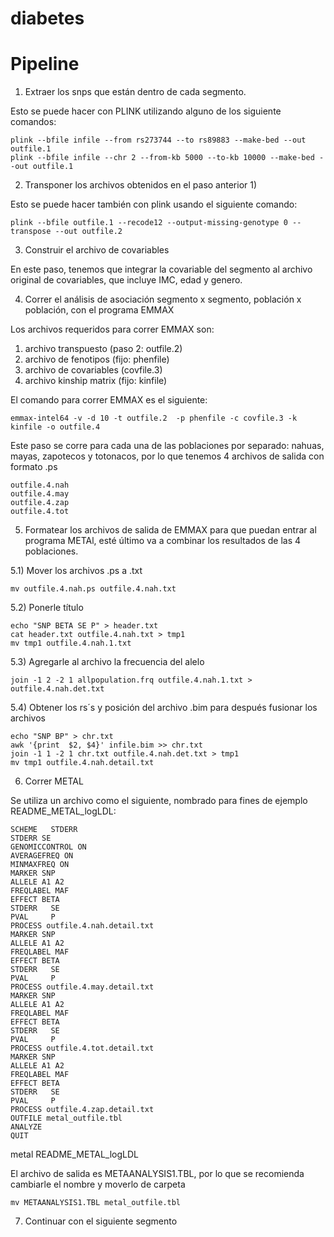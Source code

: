 diabetes
========


Pipeline
========


1) Extraer los snps que están dentro de cada segmento. 

Esto se puede hacer con PLINK utilizando alguno de los siguiente comandos:

    plink --bfile infile --from rs273744 --to rs89883 --make-bed --out outfile.1
    plink --bfile infile --chr 2 --from-kb 5000 --to-kb 10000 --make-bed --out outfile.1

2) Transponer los archivos obtenidos en el paso anterior 1)

Esto se puede hacer también con plink usando el siguiente comando: 

    plink --bfile outfile.1 --recode12 --output-missing-genotype 0 --transpose --out outfile.2

3) Construir el archivo de covariables

En este paso, tenemos que integrar la covariable del segmento al
archivo original de covariables, que incluye IMC, edad y genero.

4) Correr el análisis de asociación segmento x segmento, población x
   población, con el programa EMMAX

Los archivos requeridos para correr EMMAX son:

1. archivo transpuesto (paso 2: outfile.2)
2. archivo de fenotipos (fijo: phenfile)
3. archivo de covariables (covfile.3)
4. archivo kinship matrix (fijo: kinfile)

El comando para correr EMMAX es el siguiente:

    emmax-intel64 -v -d 10 -t outfile.2  -p phenfile -c covfile.3 -k kinfile -o outfile.4

Este paso se corre para cada una de las poblaciones por separado:
nahuas, mayas, zapotecos y totonacos, por lo que tenemos 4 archivos de
salida con formato .ps

    outfile.4.nah
    outfile.4.may
    outfile.4.zap
    outfile.4.tot

5) Formatear los archivos de salida de EMMAX para que puedan entrar al
programa METAl, esté último va a combinar los resultados de las 4
poblaciones.


5.1) Mover los archivos .ps a .txt

    mv outfile.4.nah.ps outfile.4.nah.txt

5.2) Ponerle título

    echo "SNP BETA SE P" > header.txt
    cat header.txt outfile.4.nah.txt > tmp1
    mv tmp1 outfile.4.nah.1.txt

5.3) Agregarle al archivo la frecuencia del alelo

    join -1 2 -2 1 allpopulation.frq outfile.4.nah.1.txt > outfile.4.nah.det.txt

5.4) Obtener los rs´s y posición del archivo .bim para después fusionar los archivos

    echo "SNP BP" > chr.txt
    awk '{print  $2, $4}' infile.bim >> chr.txt
    join -1 1 -2 1 chr.txt outfile.4.nah.det.txt > tmp1
    mv tmp1 outfile.4.nah.detail.txt 

6) Correr METAL

Se utiliza un archivo como el siguiente, nombrado para fines de
ejemplo README_METAL_logLDL:

    SCHEME   STDERR
    STDERR SE
    GENOMICCONTROL ON
    AVERAGEFREQ ON
    MINMAXFREQ ON
    MARKER SNP
    ALLELE A1 A2
    FREQLABEL MAF
    EFFECT BETA
    STDERR   SE
    PVAL     P
    PROCESS outfile.4.nah.detail.txt
    MARKER SNP
    ALLELE A1 A2
    FREQLABEL MAF
    EFFECT BETA
    STDERR   SE
    PVAL     P
    PROCESS outfile.4.may.detail.txt
    MARKER SNP
    ALLELE A1 A2
    FREQLABEL MAF
    EFFECT BETA
    STDERR   SE
    PVAL     P
    PROCESS outfile.4.tot.detail.txt 
    MARKER SNP
    ALLELE A1 A2
    FREQLABEL MAF
    EFFECT BETA
    STDERR   SE
    PVAL     P
    PROCESS outfile.4.zap.detail.txt 
    OUTFILE metal_outfile.tbl
    ANALYZE
    QUIT

metal README_METAL_logLDL

El archivo de salida es METAANALYSIS1.TBL, por lo que se recomienda
cambiarle el nombre y moverlo de carpeta

    mv METAANALYSIS1.TBL metal_outfile.tbl

7) Continuar con el siguiente segmento
